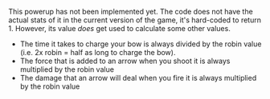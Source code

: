 This powerup has not been implemented yet. The code does not have the actual stats of it in the current version of the game, it's hard-coded to return 1. However, its value *does* get used to calculate some other values.

- The time it takes to charge your bow is always divided by the robin value (i.e. 2x robin = half as long to charge the bow).
- The force that is added to an arrow when you shoot it is always multiplied by the robin value
- The damage that an arrow will deal when you fire it is always multiplied by the robin value